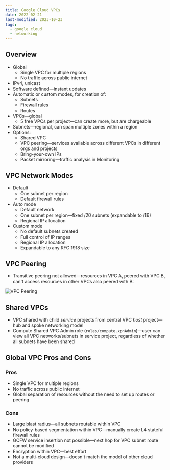```yaml
---
title: Google Cloud VPCs
date: 2022-02-21
last-modified: 2023-10-23
tags:
  - google cloud
  - networking
---
```


## Overview

- Global
	- Single VPC for multiple regions
	- No traffic across public internet
- IPv4, unicast
- Software defined—instant updates
- Automatic or custom modes, for creation of:
	- Subnets
	- Firewall rules
	- Routes
- VPCs—global
	- 5 free VPCs per project—can create more, but are chargeable
- Subnets—regional, can span multiple zones within a region
- Options:
	- Shared VPC
	- VPC peering—services available across different VPCs in different orgs and projects
	- Bring-your-own IPs
	- Packet mirroring—traffic analysis in Monitoring

## VPC Network Modes

- Default
	- One subnet per region
	- Default firewall rules
- Auto mode
	- Default network
	- One subnet per region—fixed /20 subnets (expandable to /16)
	- Regional IP allocation
- Custom mode
	- No default subnets created
	- Full control of IP ranges
	- Regional IP allocation
	- Expandable to any RFC 1918 size

## VPC Peering

- Transitive peering not allowed—resources in VPC A, peered with VPC B, can't access resources in other VPCs also peered with B:

![VPC Peering](files/google_cloud_vpc_peering.svg)

## Shared VPCs

- VPC shared with child *service* projects from central VPC *host* project—hub and spoke networking model
- Compute Shared VPC Admin role (`roles/compute.xpnAdmin`)—user can view all VPC networks/subnets in service project, regardless of whether all subnets have been shared

## Global VPC Pros and Cons

### Pros

- Single VPC for multiple regions
- No traffic across public internet
- Global separation of resources without the need to set up routes or peering

### Cons

- Large blast radius—all subnets routable within VPC
- No policy-based segmentation within VPC—manually create L4 stateful firewall rules
- GCFW service insertion not possible—next hop for VPC subnet route cannot be modified
- Encryption within VPC—best effort
- Not a multi-cloud design—doesn't match the model of other cloud providers
